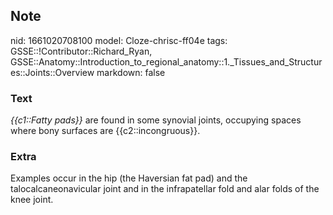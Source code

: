 ## Note
nid: 1661020708100
model: Cloze-chrisc-ff04e
tags: GSSE::!Contributor::Richard_Ryan, GSSE::Anatomy::Introduction_to_regional_anatomy::1._Tissues_and_Structures::Joints::Overview
markdown: false

### Text
<div class='toggle'>
  <em>{{c1::Fatty pads}}</em> are found in some synovial joints,
  occupying spaces where bony surfaces are {{c2::incongruous}}.
</div>

### Extra
<p id="f9f5282d-1c20-4c40-b3ab-ecf7c44e5363" class="">Examples
occur in the hip (the Haversian fat pad) and the
talocalcaneonavicular joint and in the infrapatellar fold and alar
folds of the knee joint.

